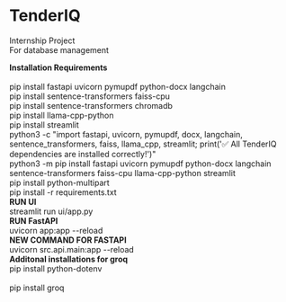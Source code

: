 # TenderIQ

Internship Project <br> For database management

<b>Installation Requirements</b>
<br><br>
pip install fastapi uvicorn pymupdf python-docx langchain
<br>
pip install sentence-transformers faiss-cpu
<br>
pip install sentence-transformers chromadb
<br>
pip install llama-cpp-python
<br>
pip install streamlit
<br>
python3 -c "import fastapi, uvicorn, pymupdf, docx, langchain, sentence_transformers, faiss, llama_cpp, streamlit; print('✅ All TenderIQ dependencies are installed correctly!')"
<br>
python3 -m pip install fastapi uvicorn pymupdf python-docx langchain sentence-transformers faiss-cpu llama-cpp-python streamlit
<br>
pip install python-multipart
<br>
pip install -r requirements.txt
<br>
<b>RUN UI</b>
<br>
streamlit run ui/app.py
<br>
<b>RUN FastAPI</b>
<br>
uvicorn app:app --reload
</br>
<b>
NEW COMMAND FOR FASTAPI
</b>
<br>
uvicorn src.api.main:app --reload
</br>
<b>
Additonal installations for groq
</b>
<br>
pip install python-dotenv
</br>
<br>
pip install groq
</br>

